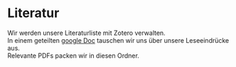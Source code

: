 # Literatur

Wir werden unsere Literaturliste mit Zotero verwalten.  
In einem geteilten [google Doc](https://docs.google.com/document/d/1FtS9-Y7ZiJY7WGILUw9B73ItrnLfEEMwPxxTCw8sed0/edit?ts=602b9747) tauschen wir uns über unsere Leseeindrücke aus.  
Relevante PDFs packen wir in diesen Ordner.
